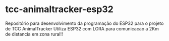 # tcc-animaltracker-esp32
Repositório para desenvolvimento da programação do ESP32 para o projeto de TCC AnimalTracker
Utiliza ESP32 com LORA para comunicacao a 2Km de distancia em zona rural!!
